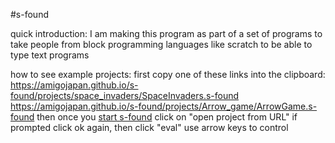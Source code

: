 #s-found

quick introduction:
I am making this program as part of a set of programs to take people from block programming languages like scratch to be able to type text programs

how to see example projects:
first copy one of these links into the clipboard:
https://amigojapan.github.io/s-found/projects/space_invaders/SpaceInvaders.s-found
https://amigojapan.github.io/s-found/projects/Arrow_game/ArrowGame.s-found 
then once you [start s-found](https://amigojapan.github.io/s-found/s-found.html) click on "open project from URL" if prompted click ok again, then click "eval" use arrow keys to control
